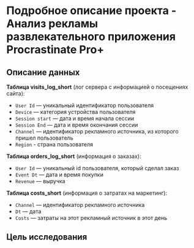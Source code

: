 # Подробное описание проекта - Анализ рекламы развлекательного приложения Procrastinate Pro+

## Описание данных

**Таблица visits_log_short** (лог сервера с информацией о посещениях сайта):

   * `User Id` — уникальный идентификатор пользователя
   * `Device` — категория устройства пользователя
   * `Session start` — дата и время начала сессии
   * `Session End` — дата и время окончания сессии
   * `Channel` — идентификатор рекламного источника, из которого пришел пользователь
   * `Region` - страна пользователя

**Таблица orders_log_short** (информация о заказах):

   * `User Id` — уникальный id пользователя, который сделал заказ
   * `Event Dt` — дата и время покупки
   * `Revenue` — выручка

**Таблица costs_short** (информация о затратах на маркетинг):

   * `Channel` — идентификатор рекламного источника
   * `Dt` — дата
   * `Costs` — затраты на этот рекламный источник в этот день

## Цель исследования
